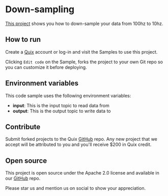# Down-sampling

[This project](https://github.com/quixio/quix-samples/tree/main/python/transformations/DownSampling) shows you how to down-sample your data from 100hz to 10hz.

## How to run

Create a [Quix](https://portal.platform.quix.ai/self-sign-up?xlink=github) account or log-in and visit the Samples to use this project.

Clicking `Edit code` on the Sample, forks the project to your own Git repo so you can customize it before deploying.

## Environment variables

This code sample uses the following environment variables:

- **input**: This is the input topic to read data from
- **output**: This is the output topic to write data to

## Contribute

Submit forked projects to the Quix [GitHub](https://github.com/quixio/quix-samples) repo. Any new project that we accept will be attributed to you and you'll receive $200 in Quix credit.

## Open source

This project is open source under the Apache 2.0 license and available in our [GitHub](https://github.com/quixio/quix-samples) repo.

Please star us and mention us on social to show your appreciation.
